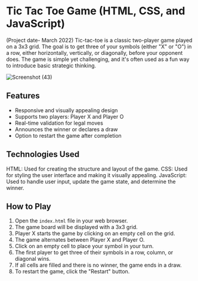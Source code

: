 # Tic Tac Toe Game (HTML, CSS, and JavaScript)
(Project date- March 2022)
Tic-tac-toe is a classic two-player game played on a 3x3 grid. The goal is to get three of your symbols (either "X" or "O") in a row, either horizontally, vertically, or diagonally, before your opponent does. The game is simple yet challenging, and it's often used as a fun way to introduce basic strategic thinking. 


![Screenshot (43)](https://github.com/viniskykumar/tictactoe/assets/140748677/bbbcab40-bed9-4a30-8d53-5f9c8677fdea)

## Features

- Responsive and visually appealing design
- Supports two players: Player X and Player O
- Real-time validation for legal moves
- Announces the winner or declares a draw
- Option to restart the game after completion



## Technologies Used
HTML: Used for creating the structure and layout of the game.
CSS: Used for styling the user interface and making it visually appealing.
JavaScript: Used to handle user input, update the game state, and determine the winner.

## How to Play

1. Open the `index.html` file in your web browser.
2. The game board will be displayed with a 3x3 grid.
3. Player X starts the game by clicking on an empty cell on the grid.
4. The game alternates between Player X and Player O.
5. Click on an empty cell to place your symbol in your turn.
6. The first player to get three of their symbols in a row, column, or diagonal wins.
7. If all cells are filled and there is no winner, the game ends in a draw.
8. To restart the game, click the "Restart" button.

